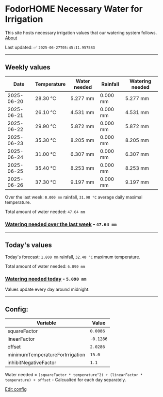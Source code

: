 # FodorHOME Necessary Water for Irrigation

This site hosts necessary irrigation values that our watering system follows. [About](https://github.com/redyau/irrigation)

Last updated: ✅ `2025-06-27T05:45:11.957583`

---

## Weekly values

| Date | Temperature | Water needed | Rainfall | Watering needed |
|-----|-----|-----|-----|-----|
| 2025-06-20 | 28.30 °C | 5.277 mm | 0.000 mm | 5.277 mm |
| 2025-06-21 | 26.10 °C | 4.531 mm | 0.000 mm | 4.531 mm |
| 2025-06-22 | 29.90 °C | 5.872 mm | 0.000 mm | 5.872 mm |
| 2025-06-23 | 35.30 °C | 8.205 mm | 0.000 mm | 8.205 mm |
| 2025-06-24 | 31.00 °C | 6.307 mm | 0.000 mm | 6.307 mm |
| 2025-06-25 | 35.40 °C | 8.253 mm | 0.000 mm | 8.253 mm |
| 2025-06-26 | 37.30 °C | 9.197 mm | 0.000 mm | 9.197 mm |


Over the last week: `0.000 mm` rainfall, `31.90 °C` average daily maximal temperature.

Total amount of water needed: `47.64 mm`

### [Watering needed over the last week](lastweek.txt) - `47.64 mm`

---

## Today's values

Today's forecast: `1.800 mm` rainfall, `32.40 °C` maximum temperature.

Total amount of water needed: `6.890 mm`

### [Watering needed today](today.txt) - `5.090 mm`

Values update every day around midnight.

---

## Config:

| Variable | Value |
|-----|-----|
| squareFactor | `0.0086` |
| linearFactor | `-0.1286` |
| offset | `2.0286` |
| minimumTemperatureForIrrigation | `15.0` |
| inhibitNegativeFactor | `1.1` |

Water needed = `(squareFactor * temperature^2) + (linearFactor * temperature) + offset` - Calcualted for each day separately.

[Edit config](https://github.com/RedyAu/irrigation/edit/main/config.json)
